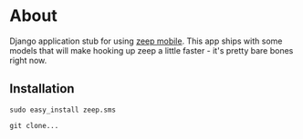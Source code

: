 About
=====

Django application stub for using [zeep mobile](http://zeepmobile.com/).
This app ships with some models that will make hooking up zeep a little faster - it's pretty bare bones right now.

Installation
------------

``sudo easy_install zeep.sms``

``git clone...``